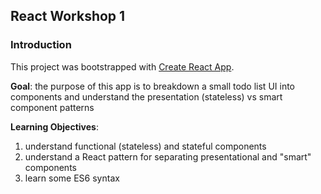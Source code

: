 ## React Workshop 1

### Introduction
This project was bootstrapped with [Create React App](https://github.com/facebookincubator/create-react-app).

**Goal**: the purpose of this app is to breakdown a small todo list UI into components and
understand the presentation (stateless) vs smart component patterns

**Learning Objectives**: 
1. understand functional (stateless) and stateful components
2. understand a React pattern for separating presentational and "smart" components
3. learn some ES6 syntax

